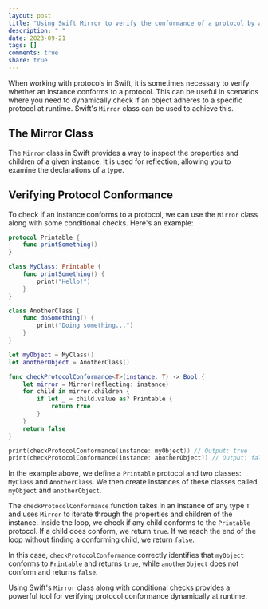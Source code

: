 ```yaml
---
layout: post
title: "Using Swift Mirror to verify the conformance of a protocol by an instance"
description: " "
date: 2023-09-21
tags: []
comments: true
share: true
---
```


When working with protocols in Swift, it is sometimes necessary to verify whether an instance conforms to a protocol. This can be useful in scenarios where you need to dynamically check if an object adheres to a specific protocol at runtime. Swift's `Mirror` class can be used to achieve this.

## The Mirror Class

The `Mirror` class in Swift provides a way to inspect the properties and children of a given instance. It is used for reflection, allowing you to examine the declarations of a type.

## Verifying Protocol Conformance

To check if an instance conforms to a protocol, we can use the `Mirror` class along with some conditional checks. Here's an example:

```swift
protocol Printable {
    func printSomething()
}

class MyClass: Printable {
    func printSomething() {
        print("Hello!")
    }
}

class AnotherClass {
    func doSomething() {
        print("Doing something...")
    }
}

let myObject = MyClass()
let anotherObject = AnotherClass()

func checkProtocolConformance<T>(instance: T) -> Bool {
    let mirror = Mirror(reflecting: instance)
    for child in mirror.children {
        if let _ = child.value as? Printable {
            return true
        }
    }
    return false
}

print(checkProtocolConformance(instance: myObject)) // Output: true
print(checkProtocolConformance(instance: anotherObject)) // Output: false
```

In the example above, we define a `Printable` protocol and two classes: `MyClass` and `AnotherClass`. We then create instances of these classes called `myObject` and `anotherObject`. 

The `checkProtocolConformance` function takes in an instance of any type `T` and uses `Mirror` to iterate through the properties and children of the instance. Inside the loop, we check if any child conforms to the `Printable` protocol. If a child does conform, we return `true`. If we reach the end of the loop without finding a conforming child, we return `false`.

In this case, `checkProtocolConformance` correctly identifies that `myObject` conforms to `Printable` and returns `true`, while `anotherObject` does not conform and returns `false`.

Using Swift's `Mirror` class along with conditional checks provides a powerful tool for verifying protocol conformance dynamically at runtime.